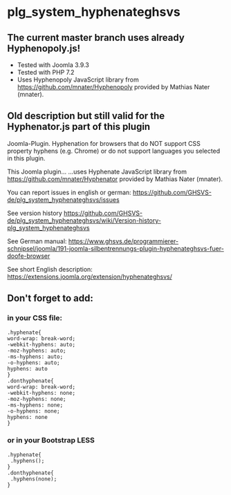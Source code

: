 # plg_system_hyphenateghsvs

## The current master branch uses already Hyphenopoly.js!
- Tested with Joomla 3.9.3
- Tested with PHP 7.2
- Uses Hyphenopoly JavaScript library from https://github.com/mnater/Hyphenopoly provided by Mathias Nater (mnater).

## Old description but still valid for the Hyphenator.js part of this plugin
Joomla-Plugin. Hyphenation for browsers that do NOT support CSS property hyphens (e.g. Chrome) or do not support languages you selected in this plugin.

This Joomla plugin...
...uses Hyphenate JavaScript library from https://github.com/mnater/Hyphenator provided by Mathias Nater (mnater).

You can report issues in english or german: https://github.com/GHSVS-de/plg_system_hyphenateghsvs/issues

See version history https://github.com/GHSVS-de/plg_system_hyphenateghsvs/wiki/Version-history-plg_system_hyphenateghsvs

See German manual: https://www.ghsvs.de/programmierer-schnipsel/joomla/191-joomla-silbentrennungs-plugin-hyphenateghsvs-fuer-doofe-browser

See short English description: https://extensions.joomla.org/extension/hyphenateghsvs/

## Don't forget to add:

### in your CSS file:
```
.hyphenate{
word-wrap: break-word;
-webkit-hyphens: auto;
-moz-hyphens: auto;
-ms-hyphens: auto;
-o-hyphens: auto;
hyphens: auto
}
.donthyphenate{
word-wrap: break-word;
-webkit-hyphens: none;
-moz-hyphens: none;
-ms-hyphens: none;
-o-hyphens: none;
hyphens: none
}
```
### or in your Bootstrap LESS
```
.hyphenate{
 .hyphens();
}
.donthyphenate{
 .hyphens(none);
}
```
